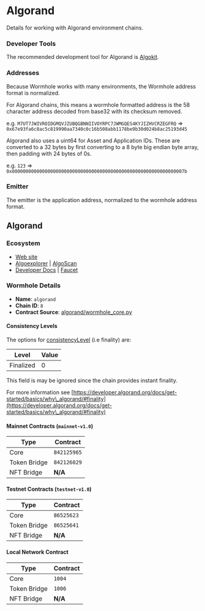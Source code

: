 # Algorand

Details for working with Algorand environment chains.

### Developer Tools

The recommended development tool for Algorand is [Algokit](https://developer.algorand.org/docs/get-started/algokit/).

### Addresses

Because Wormhole works with many environments, the Wormhole address format is normalized.

For Algorand chains, this means a wormhole formatted address is the 58 character address decoded from base32 with its checksum removed.

e.g. `M7UT7JWIVROIDGMQVJZUBQGBNNIIVOYRPC7JWMGQES4KYJIZHVCRZEGFRQ` => `0x67e93fa6c8ac5c819990aa7340c0c16b508abb1178be9b30d024b8ac25193d45`

Algorand also uses a uint64 for Asset and Application IDs. These are converted to a 32 bytes by first converting to a 8 byte big endian byte array, then padding with 24 bytes of 0s.

e.g. `123` => `0x000000000000000000000000000000000000000000000000000000000000007b`

### Emitter

The emitter is the application address, normalized to the wormhole address format.

## Algorand

### Ecosystem

* [Web site](https://algorand.com)
* [Algoexplorer](https://algoexplorer.io/) | [AlgoScan](https://algoscan.app)
* [Developer Docs](https://developer.algorand.org) | [Faucet](https://bank.testnet.algorand.network/)

### Wormhole Details

* **Name**: `algorand`
* **Chain ID**: `8`
* **Contract Source**: [algorand/wormhole\_core.py](https://github.com/wormhole-foundation/wormhole/blob/main/algorand/wormhole\_core.py)

#### Consistency Levels

The options for [consistencyLevel](../explore-wormhole/core-contracts.md#consistencylevel) (i.e finality) are:

| Level     | Value |
| --------- | ----- |
| Finalized | 0     |

This field is may be ignored since the chain provides instant finality.

For more information see [https://developer.algorand.org/docs/get-started/basics/why\_algorand/#finality](https://developer.algorand.org/docs/get-started/basics/why\_algorand/#finality)

#### Mainnet Contracts (`mainnet-v1.0`)

| Type         | Contract    |
| ------------ | ----------- |
| Core         | `842125965` |
| Token Bridge | `842126029` |
| NFT Bridge   | **N/A**     |

#### Testnet Contracts (`testnet-v1.0`)

| Type         | Contract   |
| ------------ | ---------- |
| Core         | `86525623` |
| Token Bridge | `86525641` |
| NFT Bridge   | **N/A**    |

#### Local Network Contract

| Type         | Contract |
| ------------ | -------- |
| Core         | `1004`   |
| Token Bridge | `1006`   |
| NFT Bridge   | **N/A**  |
